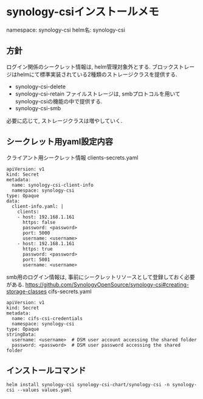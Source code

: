 # synology-csiインストールメモ

namespace: synology-csi
helm名: synology-csi

## 方針
ログイン関係のシークレット情報は, helm管理対象外とする.
ブロックストレージはhelmにて標準実装されている2種類のストレージクラスを提供する.
- synology-csi-delete 
- synology-csi-retain
ファイルストレージは, smbプロトコルを用いてsynology-csiの機能の中で提供する.
- synology-csi-smb

必要に応じて, ストレージクラスは増やしていく.


## シークレット用yaml設定内容
クライアント用シークレット情報
clients-secrets.yaml
```
apiVersion: v1
kind: Secret
metadata:
  name: synology-csi-client-info
  namespace: synology-csi
type: Opaque
data:
  client-info.yaml: |
    clients:
    - host: 192.168.1.161
      https: false
      password: <password>
      port: 5000
      username: <username>
    - host: 192.168.1.161
      https: true
      password: <password>
      port: 5001
      username: <username>
```

smb用のログイン情報は, 事前にシークレットリソースとして登録しておく必要がある.
https://github.com/SynologyOpenSource/synology-csi#creating-storage-classes
cifs-secrets.yaml
```
apiVersion: v1
kind: Secret
metadata:
  name: cifs-csi-credentials
  namespace: synology-csi
type: Opaque
stringData:
  username: <username>  # DSM user account accessing the shared folder
  password: <password>  # DSM user password accessing the shared folder
```

## インストールコマンド
```
helm install synology-csi synology-csi-chart/synology-csi -n synology-csi --values values.yaml
```
